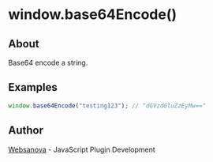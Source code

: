 # window.base64Encode()

## About

Base64 encode a string.

## Examples

```js
window.base64Encode("testing123"); // "dGVzdGluZzEyMw=="
```

## Author

[Websanova](http://websanova.com) - JavaScript Plugin Development